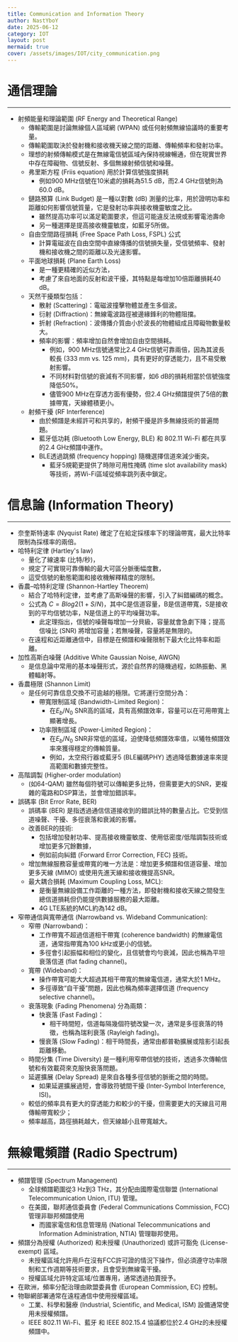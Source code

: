 ```yaml
---
title: Communication and Information Theory
author: NastYboY
date: 2025-06-12
category: IOT
layout: post
mermaid: true
cover: /assets/images/IOT/city_communication.png
---
```


# 通信理論
---
* 射頻能量和理論範圍 (RF Energy and Theoretical Range)
  * 傳輸範圍是討論無線個人區域網 (WPAN) 或任何射頻無線協議時的重要考量。
  * 傳輸範圍取決於發射機和接收機天線之間的距離、傳輸頻率和發射功率。
  * 理想的射頻傳輸模式是在無線電信號區域內保持視線暢通，但在現實世界中存在障礙物、信號反射、多個無線射頻信號和噪聲。
  * 弗里斯方程 (Friis equation) 用於計算信號強度損耗
      * 例如900 MHz信號在10米處的損耗為51.5 dB，而2.4 GHz信號則為60.0 dB。
  * 鏈路預算 (Link Budget) 是一種以對數 (dB) 測量的比率，用於證明功率和距離如何影響信號質量，它是發射功率與接收機靈敏度之比。
    * 雖然提高功率可以滿足範圍要求，但這可能違反法規或影響電池壽命
    * 另一種選擇是提高接收機靈敏度，如藍牙5所做。
  * 自由空間路徑損耗 (Free Space Path Loss, FSPL) 公式
    * 計算電磁波在自由空間中直線傳播的信號損失量，受信號頻率、發射機和接收機之間的距離以及光速影響。
  * 平面地球損耗 (Plane Earth Loss)
    * 是一種更精確的近似方法，
    * 考慮了來自地面的反射和波干擾，其特點是每增加10倍距離損耗40 dB。
  * 天然干擾類型包括：
    * 散射 (Scattering)：電磁波撞擊物體並產生多個波。
    * 衍射 (Diffraction)：無線電波路徑被邊緣鋒利的物體阻擋。
    * 折射 (Refraction)：波傳播介質由小於波長的物體組成且障礙物數量較大。
    * 頻率的影響：頻率增加自然會增加自由空間損耗。
      * 例如，900 MHz信號通常比2.4 GHz信號可靠兩倍，因為其波長較長 (333 mm vs. 125 mm)，具有更好的穿透能力，且不易受散射影響。
      * 不同材料對信號的衰減有不同影響，如6 dB的損耗相當於信號強度降低50%。
      * 儘管900 MHz在穿透方面有優勢，但2.4 GHz頻譜提供了5倍的數據帶寬，天線體積更小。
  * 射頻干擾 (RF Interference)
    * 由於頻譜是未經許可和共享的，射頻干擾是許多無線技術的普遍問題。
    * 藍牙低功耗 (Bluetooth Low Energy, BLE) 和 802.11 Wi-Fi 都在共享的2.4 GHz頻譜中運作。
    * BLE透過跳頻 (frequency hopping) 隨機選擇信道來減少衝突。
      * 藍牙5規範更提供了時隙可用性掩碼 (time slot availability mask) 等技術，將Wi-Fi區域從頻率跳列表中鎖定。

# 信息論 (Information Theory)
---
  * 奈奎斯特速率 (Nyquist Rate) 確定了在給定採樣率下的理論帶寬，最大比特率限制為採樣率的兩倍。
  * 哈特利定律 (Hartley's law) 
    * 量化了線速率 (比特/秒)，
    * 規定了可實現可靠傳輸的最大可區分脈衝幅度數，
    * 這受信號的動態範圍和接收機解釋精度的限制。
  * 香農–哈特利定理 (Shannon-Hartley Theorem)
    * 結合了哈特利定律，並考慮了高斯噪聲的影響，引入了糾錯編碼的概念。
    * 公式為 $C = B log2(1 + S/N)$，其中C是信道容量，B是信道帶寬，S是接收到的平均信號功率，N是信道上的平均噪聲功率。
      * 此定理指出，信號的噪聲每增加一分貝級，容量就會急劇下降；提高信噪比 (SNR) 將增加容量；若無噪聲，容量將是無限的。
    * 在遠程和近距離通信中，目標是在頻譜和噪聲限制下最大化比特率和距離。
  * 加性高斯白噪聲 (Additive White Gaussian Noise, AWGN) 
    * 是信息論中常用的基本噪聲形式，源於自然界的隨機過程，如熱振動、黑體輻射等。
  * 香農極限 (Shannon Limit)
    * 是任何可靠信息交換不可逾越的極限。它將運行空間分為：
      * 帶寬限制區域 (Bandwidth-Limited Region)：
        * 在$E_b/N_0$ SNR高的區域，具有高頻譜效率，容量可以在可用帶寬上顯著增長。
      * 功率限制區域 (Power-Limited Region)：
        * 在$E_b/N_0$ SNR非常低的區域，迫使降低頻譜效率值，以犧牲頻譜效率來獲得穩定的傳輸質量。
        * 例如，太空飛行器或藍牙5 (BLE編碼PHY) 透過降低數據速率來提高範圍和數據完整性。
  * 高階調製 (Higher-order modulation) 
    * (如64-QAM) 雖然每個符號可以傳輸更多比特，但需要更大的SNR，更複雜的電路和DSP算法，並會增加錯誤率。
* 誤碼率 (Bit Error Rate, BER)
  * 誤碼率 (BER) 是指透過通信信道接收到的錯誤比特的數量占比。它受到信道噪聲、干擾、多徑衰落和衰減的影響。
  * 改善BER的技術:
    * 包括增加發射功率、提高接收機靈敏度、使用低密度/低階調製技術或增加更多冗餘數據，
    * 例如前向糾錯 (Forward Error Correction, FEC) 技術。
  * 增加無線服務容量或帶寬的唯一方法是：增加更多頻譜和信道容量、增加更多天線 (MIMO) 或使用先進天線和接收機提高SNR。
  * 最大耦合損耗 (Maximum Coupling Loss, MCL):
    * 是衡量無線設備工作距離的一種方法，即發射機和接收天線之間發生總信道損耗但仍能提供數據服務的最大距離。
    * 4G LTE系統的MCL約為142 dB。
* 窄帶通信與寬帶通信 (Narrowband vs. Wideband Communication):
  * 窄帶 (Narrowband)：
    * 工作帶寬不超過信道相干帶寬 (coherence bandwidth) 的無線電信道，通常指帶寬為100 kHz或更小的信號。
    * 多徑會引起振幅和相位的變化，且信號會均勻衰減，因此也稱為平坦衰落信道 (flat fading channel)。
  * 寬帶 (Wideband)：
    * 操作帶寬可能大大超過其相干帶寬的無線電信道，通常大於1 MHz。
    * 多徑導致“自干擾”問題，因此也稱為頻率選擇信道 (frequency selective channel)。
  * 衰落現象 (Fading Phenomena) 分為兩類：
    * 快衰落 (Fast Fading)：
      * 相干時間短，信道每隔幾個符號改變一次，通常是多徑衰落的特徵，也稱為瑞利衰落 (Rayleigh fading)。
    * 慢衰落 (Slow Fading)：相干時間長，通常由都普勒擴展或陰影引起長距離移動。
  * 時間分集 (Time Diversity) 是一種利用窄帶信號的技術，透過多次傳輸信號和有效載荷來克服快衰落問題。
  * 延遲擴展 (Delay Spread) 是來自各種多徑信號的脈衝之間的時間。
    * 如果延遲擴展過短，會導致符號間干擾 (Inter-Symbol Interference, ISI)。
  * 較低的頻率具有更大的穿透能力和較少的干擾，但需要更大的天線且可用傳輸帶寬較少；
  * 頻率越高，路徑損耗越大，但天線越小且帶寬越大。

# 無線電頻譜 (Radio Spectrum)
---
  * 頻譜管理 (Spectrum Management)
    * 全球頻譜範圍從3 Hz到3 THz，其分配由國際電信聯盟 (International Telecommunication Union, ITU) 管理。
    * 在美國，聯邦通信委員會 (Federal Communications Commission, FCC) 管理非聯邦頻譜使用
      * 而國家電信和信息管理局 (National Telecommunications and Information Administration, NTIA) 管理聯邦使用。
  * 頻譜分為授權 (Authorized) 和未授權 (Unauthorized) 或許可豁免 (License-exempt) 區域。
    * 未授權區域允許用戶在沒有FCC許可證的情況下操作，但必須遵守功率限制和工作週期等技術要求，且會受到無線電干擾。
    * 授權區域允許特定區域/位置專用，通常透過拍賣授予。
  * 在歐洲，頻率分配治理由歐盟委員會 (European Commission, EC) 控制。
  * 物聯網部署通常在遠程通信中使用授權區域。
    * 工業、科學和醫療 (Industrial, Scientific, and Medical, ISM) 設備通常使用未授權頻譜。
    * IEEE 802.11 Wi-Fi、藍牙 和 IEEE 802.15.4 協議都位於2.4 GHz的未授權頻譜中。